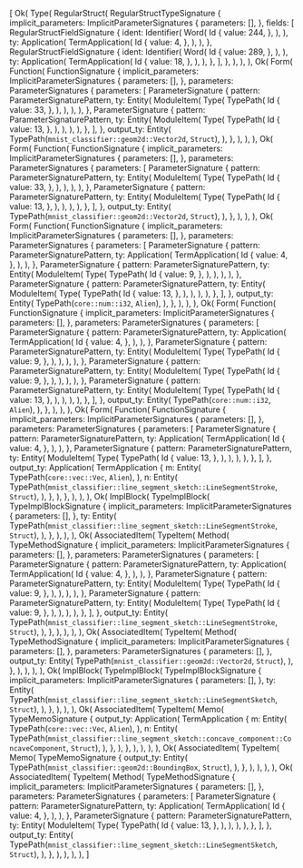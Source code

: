 [
    Ok(
        Type(
            RegularStruct(
                RegularStructTypeSignature {
                    implicit_parameters: ImplicitParameterSignatures {
                        parameters: [],
                    },
                    fields: [
                        RegularStructFieldSignature {
                            ident: Identifier(
                                Word(
                                    Id {
                                        value: 244,
                                    },
                                ),
                            ),
                            ty: Application(
                                TermApplication(
                                    Id {
                                        value: 4,
                                    },
                                ),
                            ),
                        },
                        RegularStructFieldSignature {
                            ident: Identifier(
                                Word(
                                    Id {
                                        value: 289,
                                    },
                                ),
                            ),
                            ty: Application(
                                TermApplication(
                                    Id {
                                        value: 18,
                                    },
                                ),
                            ),
                        },
                    ],
                },
            ),
        ),
    ),
    Ok(
        Form(
            Function(
                FunctionSignature {
                    implicit_parameters: ImplicitParameterSignatures {
                        parameters: [],
                    },
                    parameters: ParameterSignatures {
                        parameters: [
                            ParameterSignature {
                                pattern: ParameterSignaturePattern,
                                ty: Entity(
                                    ModuleItem(
                                        Type(
                                            TypePath(
                                                Id {
                                                    value: 33,
                                                },
                                            ),
                                        ),
                                    ),
                                ),
                            },
                            ParameterSignature {
                                pattern: ParameterSignaturePattern,
                                ty: Entity(
                                    ModuleItem(
                                        Type(
                                            TypePath(
                                                Id {
                                                    value: 13,
                                                },
                                            ),
                                        ),
                                    ),
                                ),
                            },
                        ],
                    },
                    output_ty: Entity(
                        TypePath(`mnist_classifier::geom2d::Vector2d`, `Struct`),
                    ),
                },
            ),
        ),
    ),
    Ok(
        Form(
            Function(
                FunctionSignature {
                    implicit_parameters: ImplicitParameterSignatures {
                        parameters: [],
                    },
                    parameters: ParameterSignatures {
                        parameters: [
                            ParameterSignature {
                                pattern: ParameterSignaturePattern,
                                ty: Entity(
                                    ModuleItem(
                                        Type(
                                            TypePath(
                                                Id {
                                                    value: 33,
                                                },
                                            ),
                                        ),
                                    ),
                                ),
                            },
                            ParameterSignature {
                                pattern: ParameterSignaturePattern,
                                ty: Entity(
                                    ModuleItem(
                                        Type(
                                            TypePath(
                                                Id {
                                                    value: 13,
                                                },
                                            ),
                                        ),
                                    ),
                                ),
                            },
                        ],
                    },
                    output_ty: Entity(
                        TypePath(`mnist_classifier::geom2d::Vector2d`, `Struct`),
                    ),
                },
            ),
        ),
    ),
    Ok(
        Form(
            Function(
                FunctionSignature {
                    implicit_parameters: ImplicitParameterSignatures {
                        parameters: [],
                    },
                    parameters: ParameterSignatures {
                        parameters: [
                            ParameterSignature {
                                pattern: ParameterSignaturePattern,
                                ty: Application(
                                    TermApplication(
                                        Id {
                                            value: 4,
                                        },
                                    ),
                                ),
                            },
                            ParameterSignature {
                                pattern: ParameterSignaturePattern,
                                ty: Entity(
                                    ModuleItem(
                                        Type(
                                            TypePath(
                                                Id {
                                                    value: 9,
                                                },
                                            ),
                                        ),
                                    ),
                                ),
                            },
                            ParameterSignature {
                                pattern: ParameterSignaturePattern,
                                ty: Entity(
                                    ModuleItem(
                                        Type(
                                            TypePath(
                                                Id {
                                                    value: 13,
                                                },
                                            ),
                                        ),
                                    ),
                                ),
                            },
                        ],
                    },
                    output_ty: Entity(
                        TypePath(`core::num::i32`, `Alien`),
                    ),
                },
            ),
        ),
    ),
    Ok(
        Form(
            Function(
                FunctionSignature {
                    implicit_parameters: ImplicitParameterSignatures {
                        parameters: [],
                    },
                    parameters: ParameterSignatures {
                        parameters: [
                            ParameterSignature {
                                pattern: ParameterSignaturePattern,
                                ty: Application(
                                    TermApplication(
                                        Id {
                                            value: 4,
                                        },
                                    ),
                                ),
                            },
                            ParameterSignature {
                                pattern: ParameterSignaturePattern,
                                ty: Entity(
                                    ModuleItem(
                                        Type(
                                            TypePath(
                                                Id {
                                                    value: 9,
                                                },
                                            ),
                                        ),
                                    ),
                                ),
                            },
                            ParameterSignature {
                                pattern: ParameterSignaturePattern,
                                ty: Entity(
                                    ModuleItem(
                                        Type(
                                            TypePath(
                                                Id {
                                                    value: 9,
                                                },
                                            ),
                                        ),
                                    ),
                                ),
                            },
                            ParameterSignature {
                                pattern: ParameterSignaturePattern,
                                ty: Entity(
                                    ModuleItem(
                                        Type(
                                            TypePath(
                                                Id {
                                                    value: 13,
                                                },
                                            ),
                                        ),
                                    ),
                                ),
                            },
                        ],
                    },
                    output_ty: Entity(
                        TypePath(`core::num::i32`, `Alien`),
                    ),
                },
            ),
        ),
    ),
    Ok(
        Form(
            Function(
                FunctionSignature {
                    implicit_parameters: ImplicitParameterSignatures {
                        parameters: [],
                    },
                    parameters: ParameterSignatures {
                        parameters: [
                            ParameterSignature {
                                pattern: ParameterSignaturePattern,
                                ty: Application(
                                    TermApplication(
                                        Id {
                                            value: 4,
                                        },
                                    ),
                                ),
                            },
                            ParameterSignature {
                                pattern: ParameterSignaturePattern,
                                ty: Entity(
                                    ModuleItem(
                                        Type(
                                            TypePath(
                                                Id {
                                                    value: 13,
                                                },
                                            ),
                                        ),
                                    ),
                                ),
                            },
                        ],
                    },
                    output_ty: Application(
                        TermApplication {
                            m: Entity(
                                TypePath(`core::vec::Vec`, `Alien`),
                            ),
                            n: Entity(
                                TypePath(`mnist_classifier::line_segment_sketch::LineSegmentStroke`, `Struct`),
                            ),
                        },
                    ),
                },
            ),
        ),
    ),
    Ok(
        ImplBlock(
            TypeImplBlock(
                TypeImplBlockSignature {
                    implicit_parameters: ImplicitParameterSignatures {
                        parameters: [],
                    },
                    ty: Entity(
                        TypePath(`mnist_classifier::line_segment_sketch::LineSegmentStroke`, `Struct`),
                    ),
                },
            ),
        ),
    ),
    Ok(
        AssociatedItem(
            TypeItem(
                Method(
                    TypeMethodSignature {
                        implicit_parameters: ImplicitParameterSignatures {
                            parameters: [],
                        },
                        parameters: ParameterSignatures {
                            parameters: [
                                ParameterSignature {
                                    pattern: ParameterSignaturePattern,
                                    ty: Application(
                                        TermApplication(
                                            Id {
                                                value: 4,
                                            },
                                        ),
                                    ),
                                },
                                ParameterSignature {
                                    pattern: ParameterSignaturePattern,
                                    ty: Entity(
                                        ModuleItem(
                                            Type(
                                                TypePath(
                                                    Id {
                                                        value: 9,
                                                    },
                                                ),
                                            ),
                                        ),
                                    ),
                                },
                                ParameterSignature {
                                    pattern: ParameterSignaturePattern,
                                    ty: Entity(
                                        ModuleItem(
                                            Type(
                                                TypePath(
                                                    Id {
                                                        value: 9,
                                                    },
                                                ),
                                            ),
                                        ),
                                    ),
                                },
                            ],
                        },
                        output_ty: Entity(
                            TypePath(`mnist_classifier::line_segment_sketch::LineSegmentStroke`, `Struct`),
                        ),
                    },
                ),
            ),
        ),
    ),
    Ok(
        AssociatedItem(
            TypeItem(
                Method(
                    TypeMethodSignature {
                        implicit_parameters: ImplicitParameterSignatures {
                            parameters: [],
                        },
                        parameters: ParameterSignatures {
                            parameters: [],
                        },
                        output_ty: Entity(
                            TypePath(`mnist_classifier::geom2d::Vector2d`, `Struct`),
                        ),
                    },
                ),
            ),
        ),
    ),
    Ok(
        ImplBlock(
            TypeImplBlock(
                TypeImplBlockSignature {
                    implicit_parameters: ImplicitParameterSignatures {
                        parameters: [],
                    },
                    ty: Entity(
                        TypePath(`mnist_classifier::line_segment_sketch::LineSegmentSketch`, `Struct`),
                    ),
                },
            ),
        ),
    ),
    Ok(
        AssociatedItem(
            TypeItem(
                Memo(
                    TypeMemoSignature {
                        output_ty: Application(
                            TermApplication {
                                m: Entity(
                                    TypePath(`core::vec::Vec`, `Alien`),
                                ),
                                n: Entity(
                                    TypePath(`mnist_classifier::line_segment_sketch::concave_component::ConcaveComponent`, `Struct`),
                                ),
                            },
                        ),
                    },
                ),
            ),
        ),
    ),
    Ok(
        AssociatedItem(
            TypeItem(
                Memo(
                    TypeMemoSignature {
                        output_ty: Entity(
                            TypePath(`mnist_classifier::geom2d::BoundingBox`, `Struct`),
                        ),
                    },
                ),
            ),
        ),
    ),
    Ok(
        AssociatedItem(
            TypeItem(
                Method(
                    TypeMethodSignature {
                        implicit_parameters: ImplicitParameterSignatures {
                            parameters: [],
                        },
                        parameters: ParameterSignatures {
                            parameters: [
                                ParameterSignature {
                                    pattern: ParameterSignaturePattern,
                                    ty: Application(
                                        TermApplication(
                                            Id {
                                                value: 4,
                                            },
                                        ),
                                    ),
                                },
                                ParameterSignature {
                                    pattern: ParameterSignaturePattern,
                                    ty: Entity(
                                        ModuleItem(
                                            Type(
                                                TypePath(
                                                    Id {
                                                        value: 13,
                                                    },
                                                ),
                                            ),
                                        ),
                                    ),
                                },
                            ],
                        },
                        output_ty: Entity(
                            TypePath(`mnist_classifier::line_segment_sketch::LineSegmentSketch`, `Struct`),
                        ),
                    },
                ),
            ),
        ),
    ),
]